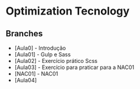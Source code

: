 # Optimization Tecnology

## Branches

- [Aula0] - Introdução
- [Aula01] - Gulp e Sass
- [Aula02] - Exercício prático Scss
- [Aula03] - Exercício para praticar para a NAC01
- [NAC01] - NAC01
- [Aula04]

